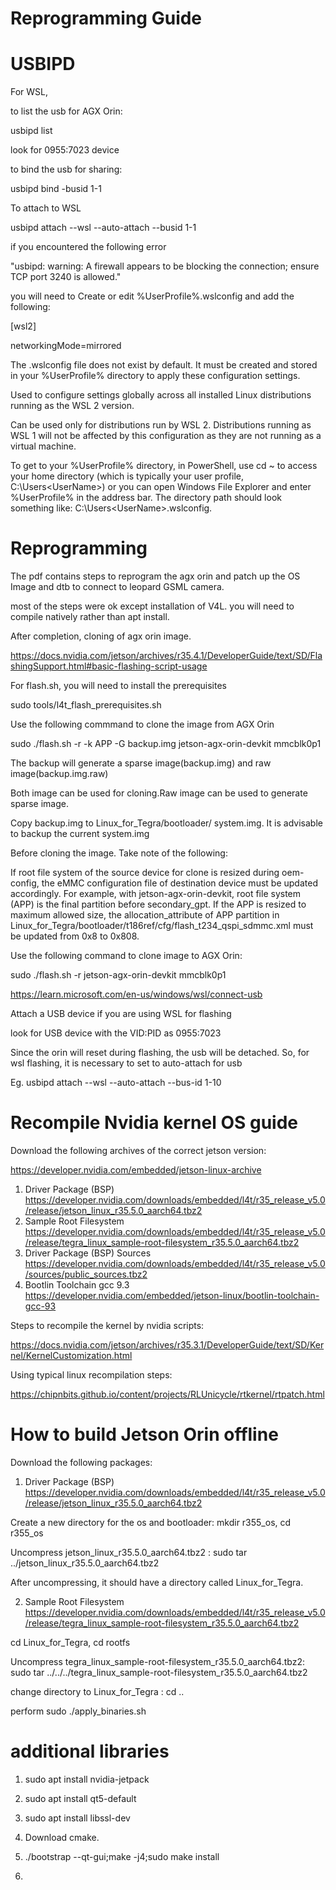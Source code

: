# Reprogramming Guide

# USBIPD 


For WSL,

to list the usb for AGX Orin:

usbipd list

look for 0955:7023 device

to bind the usb for sharing:

usbipd bind -busid 1-1

To attach to WSL

usbipd attach --wsl --auto-attach --busid 1-1

if you encountered the following error

"usbipd: warning: A firewall appears to be blocking the connection; ensure TCP port 3240 is allowed."

you will need to Create or edit %UserProfile%.wslconfig and add the following:

[wsl2]

networkingMode=mirrored

The .wslconfig file does not exist by default. It must be created and stored in your %UserProfile% directory to apply these configuration settings.

Used to configure settings globally across all installed Linux distributions running as the WSL 2 version.

Can be used only for distributions run by WSL 2. Distributions running as WSL 1 will not be affected by this configuration as they are not running as a virtual machine.

To get to your %UserProfile% directory, in PowerShell, use cd ~ to access your home directory (which is typically your user profile, C:\Users\<UserName>) or you can open Windows File Explorer and enter %UserProfile% in the address bar. The directory path should look something like: C:\Users\<UserName>\.wslconfig.


# Reprogramming
The pdf contains steps to reprogram the agx orin and patch up the OS Image and dtb to connect to leopard GSML camera.

most of the steps were ok except installation of V4L. you will need to compile natively rather than apt install.

After completion, cloning of agx orin image.

https://docs.nvidia.com/jetson/archives/r35.4.1/DeveloperGuide/text/SD/FlashingSupport.html#basic-flashing-script-usage

For flash.sh, you will need to install the prerequisites

sudo tools/l4t_flash_prerequisites.sh

Use the following commmand to clone the image from AGX Orin

sudo ./flash.sh -r -k APP -G backup.img jetson-agx-orin-devkit mmcblk0p1

The backup will generate a sparse image(backup.img) and raw image(backup.img.raw)

Both image can be used for cloning.Raw image can be used to generate sparse image.

Copy backup.img to Linux_for_Tegra/bootloader/ system.img. It is advisable to backup the current system.img

Before cloning the image. Take note of the following:

If root file system of the source device for clone is resized during oem-config, the eMMC configuration file of destination device must be updated accordingly.
For example, with jetson-agx-orin-devkit, root file system (APP) is the final partition before secondary_gpt. If the APP is resized to maximum allowed size,
the allocation_attribute of APP partition in Linux_for_Tegra/bootloader/t186ref/cfg/flash_t234_qspi_sdmmc.xml must be updated from 0x8 to 0x808.

Use the following command to clone image to AGX Orin:

sudo ./flash.sh -r jetson-agx-orin-devkit mmcblk0p1

https://learn.microsoft.com/en-us/windows/wsl/connect-usb

Attach a USB device if you are using WSL for flashing

look for USB device with the VID:PID as 0955:7023

Since the orin will reset during flashing, the usb will be detached. So, for wsl flashing, it is necessary to set to auto-attach for usb

Eg. usbipd attach --wsl --auto-attach --bus-id 1-10

# Recompile Nvidia kernel OS guide

Download the following archives of the correct jetson version:

https://developer.nvidia.com/embedded/jetson-linux-archive

1. Driver Package (BSP) https://developer.nvidia.com/downloads/embedded/l4t/r35_release_v5.0/release/jetson_linux_r35.5.0_aarch64.tbz2
2. Sample Root Filesystem https://developer.nvidia.com/downloads/embedded/l4t/r35_release_v5.0/release/tegra_linux_sample-root-filesystem_r35.5.0_aarch64.tbz2
3. Driver Package (BSP) Sources https://developer.nvidia.com/downloads/embedded/l4t/r35_release_v5.0/sources/public_sources.tbz2
4. Bootlin Toolchain gcc 9.3 https://developer.nvidia.com/embedded/jetson-linux/bootlin-toolchain-gcc-93

Steps to recompile the kernel by nvidia scripts:

https://docs.nvidia.com/jetson/archives/r35.3.1/DeveloperGuide/text/SD/Kernel/KernelCustomization.html

Using typical linux recompilation steps:

https://chipnbits.github.io/content/projects/RLUnicycle/rtkernel/rtpatch.html

# How to build Jetson Orin offline

Download the following packages:

1. Driver Package (BSP) https://developer.nvidia.com/downloads/embedded/l4t/r35_release_v5.0/release/jetson_linux_r35.5.0_aarch64.tbz2

Create a new directory for the os and bootloader: mkdir r355_os,  cd r355_os

Uncompress jetson_linux_r35.5.0_aarch64.tbz2 : sudo tar ../jetson_linux_r35.5.0_aarch64.tbz2

After uncompressing, it should have a directory called Linux_for_Tegra.

2. Sample Root Filesystem https://developer.nvidia.com/downloads/embedded/l4t/r35_release_v5.0/release/tegra_linux_sample-root-filesystem_r35.5.0_aarch64.tbz2

cd Linux_for_Tegra, cd rootfs

Uncompress tegra_linux_sample-root-filesystem_r35.5.0_aarch64.tbz2: sudo tar ../../../tegra_linux_sample-root-filesystem_r35.5.0_aarch64.tbz2

change directory to Linux_for_Tegra : cd ..

perform sudo ./apply_binaries.sh

# additional libraries

1. sudo apt install nvidia-jetpack

2. sudo apt install qt5-default

3. sudo apt install libssl-dev

4. Download cmake.

5. ./bootstrap --qt-gui;make -j4;sudo make install

6. 
